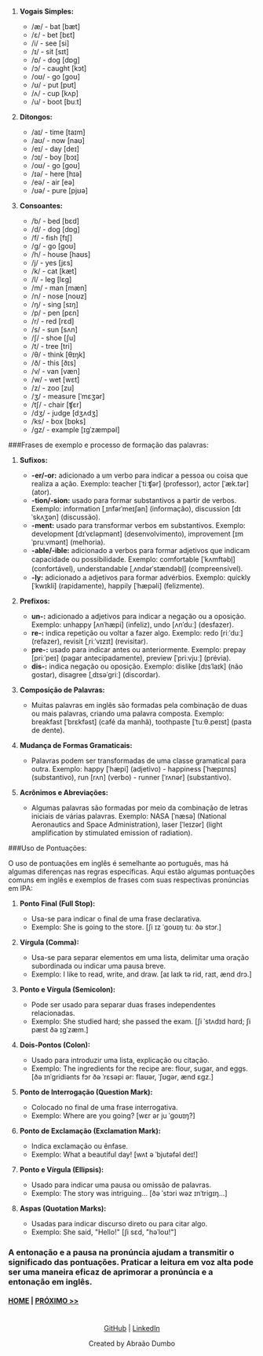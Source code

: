 1. **Vogais Simples:**
   - /æ/ - bat [bæt]
   - /ɛ/ - bet [bɛt]
   - /i/ - see [si]
   - /ɪ/ - sit [sɪt]
   - /ɒ/ - dog [dɒg]
   - /ɔ/ - caught [kɔt]
   - /oʊ/ - go [ɡoʊ]
   - /ʊ/ - put [pʊt]
   - /ʌ/ - cup [kʌp]
   - /u/ - boot [buːt]

2. **Ditongos:**
   - /aɪ/ - time [taɪm]
   - /aʊ/ - now [naʊ]
   - /eɪ/ - day [deɪ]
   - /ɔɪ/ - boy [bɔɪ]
   - /oʊ/ - go [ɡoʊ]
   - /ɪə/ - here [hɪə]
   - /eə/ - air [eə]
   - /ʊə/ - pure [pjʊə]

3. **Consoantes:**
   - /b/ - bed [bɛd]
   - /d/ - dog [dɒg]
   - /f/ - fish [fɪʃ]
   - /g/ - go [ɡoʊ]
   - /h/ - house [haʊs]
   - /j/ - yes [jɛs]
   - /k/ - cat [kæt]
   - /l/ - leg [lɛɡ]
   - /m/ - man [mæn]
   - /n/ - nose [noʊz]
   - /ŋ/ - sing [sɪŋ]
   - /p/ - pen [pɛn]
   - /r/ - red [rɛd]
   - /s/ - sun [sʌn]
   - /ʃ/ - shoe [ʃu]
   - /t/ - tree [tri]
   - /θ/ - think [θɪŋk]
   - /ð/ - this [ðɪs]
   - /v/ - van [væn]
   - /w/ - wet [wɛt]
   - /z/ - zoo [zu]
   - /ʒ/ - measure [ˈmɛʒər]
   - /tʃ/ - chair [ʧɛr]
   - /dʒ/ - judge [dʒʌdʒ]
   - /ks/ - box [bɒks]
   - /gz/ - example [ɪɡˈzæmpəl]

###Frases de exemplo e processo de formação das palavras:

1. **Sufixos:**
   - **-er/-or:** adicionado a um verbo para indicar a pessoa ou coisa que realiza a ação. Exemplo: teacher [ˈtiːʧər] (professor), actor [ˈæk.tər] (ator).
   - **-tion/-sion:** usado para formar substantivos a partir de verbos. Exemplo: information [ˌɪnfərˈmeɪʃən] (informação), discussion [dɪˈskʌʒən] (discussão).
   - **-ment:** usado para transformar verbos em substantivos. Exemplo: development [dɪˈvɛləpmənt] (desenvolvimento), improvement [ɪmˈpruːvmənt] (melhoria).
   - **-able/-ible:** adicionado a verbos para formar adjetivos que indicam capacidade ou possibilidade. Exemplo: comfortable [ˈkʌmftəbl̩] (confortável), understandable [ˌʌndərˈstændəbl̩] (compreensível).
   - **-ly:** adicionado a adjetivos para formar advérbios. Exemplo: quickly [ˈkwɪkli] (rapidamente), happily [ˈhæpəli] (felizmente).

2. **Prefixos:**
   - **un-:** adicionado a adjetivos para indicar a negação ou a oposição. Exemplo: unhappy [ʌnˈhæpi] (infeliz), undo [ʌnˈduː] (desfazer).
   - **re-:** indica repetição ou voltar a fazer algo. Exemplo: redo [riːˈduː] (refazer), revisit [ˌriːˈvɪzɪt] (revisitar).
   - **pre-:** usado para indicar antes ou anteriormente. Exemplo: prepay [priːˈpeɪ] (pagar antecipadamente), preview [ˈpriːvjuː] (prévia).
   - **dis-:** indica negação ou oposição. Exemplo: dislike [dɪsˈlaɪk] (não gostar), disagree [ˌdɪsəˈɡriː] (discordar).

3. **Composição de Palavras:**
   - Muitas palavras em inglês são formadas pela combinação de duas ou mais palavras, criando uma palavra composta. Exemplo: breakfast [ˈbrɛkfəst] (café da manhã), toothpaste [ˈtuːθ.peɪst] (pasta de dente).

4. **Mudança de Formas Gramaticais:**
   - Palavras podem ser transformadas de uma classe gramatical para outra. Exemplo: happy [ˈhæpi] (adjetivo) - happiness [ˈhæpɪnɪs] (substantivo), run [rʌn] (verbo) - runner [ˈrʌnər] (substantivo).

5. **Acrônimos e Abreviações:**
   - Algumas palavras são formadas por meio da combinação de letras iniciais de várias palavras. Exemplo: NASA [ˈnæsə] (National Aeronautics and Space Administration), laser [ˈleɪzər] (light amplification by stimulated emission of radiation).

###Uso de Pontuações:

O uso de pontuações em inglês é semelhante ao português, mas há algumas diferenças nas regras específicas. Aqui estão algumas pontuações comuns em inglês e exemplos de frases com suas respectivas pronúncias em IPA:

1. **Ponto Final (Full Stop):**
   - Usa-se para indicar o final de uma frase declarativa.
   - Exemplo: She is going to the store. [ʃi ɪz ˈɡoʊɪŋ tuː ðə stɔr.]

2. **Vírgula (Comma):**
   - Usa-se para separar elementos em uma lista, delimitar uma oração subordinada ou indicar uma pausa breve.
   - Exemplo: I like to read, write, and draw. [aɪ laɪk tə rid, raɪt, ænd drɔ.]

3. **Ponto e Vírgula (Semicolon):**
   - Pode ser usado para separar duas frases independentes relacionadas.
   - Exemplo: She studied hard; she passed the exam. [ʃi ˈstʌdɪd hɑrd; ʃi pæst ðə ɪɡˈzæm.]

4. **Dois-Pontos (Colon):**
   - Usado para introduzir uma lista, explicação ou citação.
   - Exemplo: The ingredients for the recipe are: flour, sugar, and eggs. [ðə ɪnˈɡridiənts fɔr ðə ˈrɛsəpi ər: flaʊər, ˈʃʊɡər, ænd ɛɡz.]

5. **Ponto de Interrogação (Question Mark):**
   - Colocado no final de uma frase interrogativa.
   - Exemplo: Where are you going? [wɛr ər ju ˈɡoʊɪŋ?]

6. **Ponto de Exclamação (Exclamation Mark):**
   - Indica exclamação ou ênfase.
   - Exemplo: What a beautiful day! [wʌt ə ˈbjutəfəl deɪ!]

7. **Ponto e Vírgula (Ellipsis):**
   - Usado para indicar uma pausa ou omissão de palavras.
   - Exemplo: The story was intriguing... [ðə ˈstɔri wəz ɪnˈtriɡɪŋ...]

8. **Aspas (Quotation Marks):**
   - Usadas para indicar discurso direto ou para citar algo.
   - Exemplo: She said, "Hello!" [ʃi sɛd, "həˈloʊ!"]

### **A entonação e a pausa na pronúncia ajudam a transmitir o significado das pontuações.** Praticar a leitura em voz alta pode ser uma maneira eficaz de aprimorar a pronúncia e a entonação em inglês.


#### [HOME](../README.md) | [PRÓXIMO >>](./MODULE2.md)

#  

<p style="text-align: center">
    <a href="https://github.com/dalton-222" target="_blank">GitHub</a> |
    <a href="https://linkedin/in/abraaodumbo" target="_blank">LinkedIn</a>
</p>

<p style="text-align: center">
    Created by Abraão Dumbo
</p>
